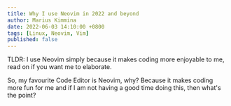 ```yaml
---
title: Why I use Neovim in 2022 and beyond
author: Marius Kimmina
date: 2022-06-03 14:10:00 +0800
tags: [Linux, Neovim, Vim]
published: false
---
```


TLDR: I use Neovim simply because it makes coding more enjoyable to me, read on if you
want me to elaborate.

So, my favourite Code Editor is Neovim, why? Because it makes coding more fun for me
and if I am not having a good time doing this, then what's the point?



[script]: https://github.com/mariuskimmina/.dotfiles/blob/main/bin/.local/bin/pmux
